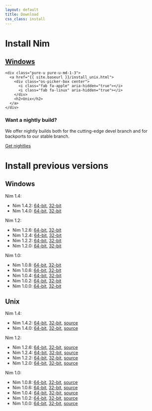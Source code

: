 ```yaml
---
layout: default
title: Download
css_class: install
---
```


<h1 class="text-centered page-title main-heading">Install Nim</h1>

<div class="slim content">
  <div class="pure-g center os-pickers">
    <div class="pure-u pure-u-md-1-3">
      <a href="{{ site.baseurl }}/install_windows.html">
        <div class="os-picker-box center">
          <i class="fab fa-windows" aria-hidden="true"></i>
        </div>
        <h2>Windows</h2>
      </a>
    </div>

    <div class="pure-u pure-u-md-1-3">
      <a href="{{ site.baseurl }}/install_unix.html">
        <div class="os-picker-box center">
          <i class="fab fa-apple" aria-hidden="true"></i>
          <i class="fab fa-linux" aria-hidden="true"></i>
        </div>
        <h2>Unix</h2>
      </a>
    </div>
  </div>
</div>

<section class="background-faded call-to-action">
  <section class="content text-centered center-banner">
    <h1 class="section-heading">
      <i class="far fa-moon fa-2x" aria-hidden="true"></i>
      Want a nightly build?
    </h1>
    <div class="pure-g center">
      <div class="pure-u-1-2">
        <p>
          We offer nightly builds both for the cutting-edge devel branch and
          for backports to our stable branch.
        </p>
      </div>
      <div class="pure-u-1 center">
        <a class="pure-button" href="https://github.com/nim-lang/nightlies/releases">Get nightlies</a>
      </div>
    </div>
  </section>
</section>


<h1 class="text-centered page-title main-heading">Install previous versions</h1>

<div class="slim content center">
  <div class="pure-u pure-u-md-1-3">
    <h2>Windows</h2>
    Nim 1.4:
    <ul>
      <li>Nim 1.4.2:
      <a href="{{ site.baseurl }}/download/nim-1.4.2_x64.zip">64-bit</a>,
      <a href="{{ site.baseurl }}/download/nim-1.4.2_x32.zip">32-bit</a>
      </li>
      <li>Nim 1.4.0:
      <a href="{{ site.baseurl }}/download/nim-1.4.0_x64.zip">64-bit</a>,
      <a href="{{ site.baseurl }}/download/nim-1.4.0_x32.zip">32-bit</a>
      </li>
    </ul>
    Nim 1.2:
    <ul>
      <li>Nim 1.2.6:
      <a href="{{ site.baseurl }}/download/nim-1.2.6_x64.zip">64-bit</a>,
      <a href="{{ site.baseurl }}/download/nim-1.2.6_x32.zip">32-bit</a>
      </li>
      <li>Nim 1.2.4:
      <a href="{{ site.baseurl }}/download/nim-1.2.4_x64.zip">64-bit</a>,
      <a href="{{ site.baseurl }}/download/nim-1.2.4_x32.zip">32-bit</a>
      </li>
      <li>Nim 1.2.2:
      <a href="{{ site.baseurl }}/download/nim-1.2.2_x64.zip">64-bit</a>,
      <a href="{{ site.baseurl }}/download/nim-1.2.2_x32.zip">32-bit</a>
      </li>
      <li>Nim 1.2.0:
      <a href="{{ site.baseurl }}/download/nim-1.2.0_x64.zip">64-bit</a>,
      <a href="{{ site.baseurl }}/download/nim-1.2.0_x32.zip">32-bit</a>
      </li>
    </ul>
    Nim 1.0:
    <ul>
      <li>Nim 1.0.8:
      <a href="{{ site.baseurl }}/download/nim-1.0.8_x64.zip">64-bit</a>,
      <a href="{{ site.baseurl }}/download/nim-1.0.8_x32.zip">32-bit</a>
      </li>
      <li>Nim 1.0.6:
      <a href="{{ site.baseurl }}/download/nim-1.0.6_x64.zip">64-bit</a>,
      <a href="{{ site.baseurl }}/download/nim-1.0.6_x32.zip">32-bit</a>
      </li>
      <li>Nim 1.0.4:
      <a href="{{ site.baseurl }}/download/nim-1.0.4_x64.zip">64-bit</a>,
      <a href="{{ site.baseurl }}/download/nim-1.0.4_x32.zip">32-bit</a>
      </li>
      <li>Nim 1.0.2:
      <a href="{{ site.baseurl }}/download/nim-1.0.2_x64.zip">64-bit</a>,
      <a href="{{ site.baseurl }}/download/nim-1.0.2_x32.zip">32-bit</a>
      </li>
      <li>Nim 1.0.0:
      <a href="{{ site.baseurl }}/download/nim-1.0.0_x64.zip">64-bit</a>,
      <a href="{{ site.baseurl }}/download/nim-1.0.0_x32.zip">32-bit</a>
      </li>
    </ul>
  </div>

  <div class="pure-u pure-u-md-1-8"></div>

  <div class="pure-u pure-u-md-1-3">
    <h2>Unix</h2>
    Nim 1.4:
    <ul>
      <li>Nim 1.4.2:
      <a href="{{ site.baseurl }}/download/nim-1.4.2-linux_x64.tar.xz">64-bit</a>,
      <a href="{{ site.baseurl }}/download/nim-1.4.2-linux_x32.tar.xz">32-bit</a>,
      <a href="{{ site.baseurl }}/download/nim-1.4.2.tar.xz">source</a>
      </li>
      <li>Nim 1.4.0:
      <a href="{{ site.baseurl }}/download/nim-1.4.0-linux_x64.tar.xz">64-bit</a>,
      <a href="{{ site.baseurl }}/download/nim-1.4.0-linux_x32.tar.xz">32-bit</a>,
      <a href="{{ site.baseurl }}/download/nim-1.4.0.tar.xz">source</a>
      </li>
    </ul>
    Nim 1.2:
    <ul>
      <li>Nim 1.2.6:
      <a href="{{ site.baseurl }}/download/nim-1.2.6-linux_x64.tar.xz">64-bit</a>,
      <a href="{{ site.baseurl }}/download/nim-1.2.6-linux_x32.tar.xz">32-bit</a>,
      <a href="{{ site.baseurl }}/download/nim-1.2.6.tar.xz">source</a>
      </li>
      <li>Nim 1.2.4:
      <a href="{{ site.baseurl }}/download/nim-1.2.4-linux_x64.tar.xz">64-bit</a>,
      <a href="{{ site.baseurl }}/download/nim-1.2.4-linux_x32.tar.xz">32-bit</a>,
      <a href="{{ site.baseurl }}/download/nim-1.2.4.tar.xz">source</a>
      </li>
      <li>Nim 1.2.2:
      <a href="{{ site.baseurl }}/download/nim-1.2.2-linux_x64.tar.xz">64-bit</a>,
      <a href="{{ site.baseurl }}/download/nim-1.2.2-linux_x32.tar.xz">32-bit</a>,
      <a href="{{ site.baseurl }}/download/nim-1.2.2.tar.xz">source</a>
      </li>
      <li>Nim 1.2.0:
      <a href="{{ site.baseurl }}/download/nim-1.2.0-linux_x64.tar.xz">64-bit</a>,
      <a href="{{ site.baseurl }}/download/nim-1.2.0-linux_x32.tar.xz">32-bit</a>,
      <a href="{{ site.baseurl }}/download/nim-1.2.0.tar.xz">source</a>
      </li>
    </ul>
    Nim 1.0:
    <ul>
      <li>Nim 1.0.8:
      <a href="{{ site.baseurl }}/download/nim-1.0.8-linux_x64.tar.xz">64-bit</a>,
      <a href="{{ site.baseurl }}/download/nim-1.0.8-linux_x32.tar.xz">32-bit</a>,
      <a href="{{ site.baseurl }}/download/nim-1.0.8.tar.xz">source</a>
      </li>
      <li>Nim 1.0.6:
      <a href="{{ site.baseurl }}/download/nim-1.0.6-linux_x64.tar.xz">64-bit</a>,
      <a href="{{ site.baseurl }}/download/nim-1.0.6-linux_x32.tar.xz">32-bit</a>,
      <a href="{{ site.baseurl }}/download/nim-1.0.6.tar.xz">source</a>
      </li>
      <li>Nim 1.0.4:
      <a href="{{ site.baseurl }}/download/nim-1.0.4-linux_x64.tar.xz">64-bit</a>,
      <a href="{{ site.baseurl }}/download/nim-1.0.4-linux_x32.tar.xz">32-bit</a>,
      <a href="{{ site.baseurl }}/download/nim-1.0.4.tar.xz">source</a>
      </li>
      <li>Nim 1.0.2:
      <a href="{{ site.baseurl }}/download/nim-1.0.2-linux_x64.tar.xz">64-bit</a>,
      <a href="{{ site.baseurl }}/download/nim-1.0.2-linux_x32.tar.xz">32-bit</a>,
      <a href="{{ site.baseurl }}/download/nim-1.0.2.tar.xz">source</a>
      </li>
      <li>Nim 1.0.0:
      <a href="{{ site.baseurl }}/download/nim-1.0.0-linux_x64.tar.xz">64-bit</a>,
      <a href="{{ site.baseurl }}/download/nim-1.0.0-linux_x32.tar.xz">32-bit</a>,
      <a href="{{ site.baseurl }}/download/nim-1.0.0.tar.xz">source</a>
      </li>
    </ul>
  </div>
</div>
